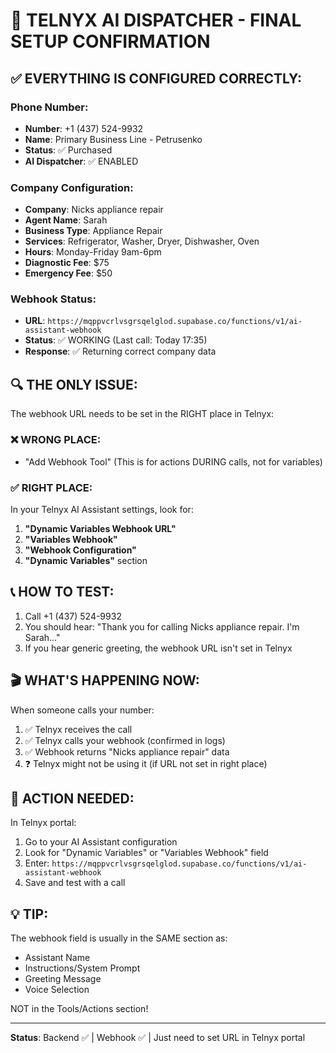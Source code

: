 # 🎯 TELNYX AI DISPATCHER - FINAL SETUP CONFIRMATION

## ✅ EVERYTHING IS CONFIGURED CORRECTLY:

### Phone Number:
- **Number**: +1 (437) 524-9932
- **Name**: Primary Business Line - Petrusenko
- **Status**: ✅ Purchased
- **AI Dispatcher**: ✅ ENABLED

### Company Configuration:
- **Company**: Nicks appliance repair
- **Agent Name**: Sarah
- **Business Type**: Appliance Repair
- **Services**: Refrigerator, Washer, Dryer, Dishwasher, Oven
- **Hours**: Monday-Friday 9am-6pm
- **Diagnostic Fee**: $75
- **Emergency Fee**: $50

### Webhook Status:
- **URL**: `https://mqppvcrlvsgrsqelglod.supabase.co/functions/v1/ai-assistant-webhook`
- **Status**: ✅ WORKING (Last call: Today 17:35)
- **Response**: ✅ Returning correct company data

## 🔍 THE ONLY ISSUE:

The webhook URL needs to be set in the RIGHT place in Telnyx:

### ❌ WRONG PLACE:
- "Add Webhook Tool" (This is for actions DURING calls, not for variables)

### ✅ RIGHT PLACE:
In your Telnyx AI Assistant settings, look for:
1. **"Dynamic Variables Webhook URL"**
2. **"Variables Webhook"**  
3. **"Webhook Configuration"**
4. **"Dynamic Variables"** section

## 📞 HOW TO TEST:

1. Call +1 (437) 524-9932
2. You should hear: "Thank you for calling Nicks appliance repair. I'm Sarah..."
3. If you hear generic greeting, the webhook URL isn't set in Telnyx

## 🎬 WHAT'S HAPPENING NOW:

When someone calls your number:
1. ✅ Telnyx receives the call
2. ✅ Telnyx calls your webhook (confirmed in logs)
3. ✅ Webhook returns "Nicks appliance repair" data
4. ❓ Telnyx might not be using it (if URL not set in right place)

## 🚀 ACTION NEEDED:

In Telnyx portal:
1. Go to your AI Assistant configuration
2. Look for "Dynamic Variables" or "Variables Webhook" field
3. Enter: `https://mqppvcrlvsgrsqelglod.supabase.co/functions/v1/ai-assistant-webhook`
4. Save and test with a call

## 💡 TIP:
The webhook field is usually in the SAME section as:
- Assistant Name
- Instructions/System Prompt
- Greeting Message
- Voice Selection

NOT in the Tools/Actions section!

---
**Status**: Backend ✅ | Webhook ✅ | Just need to set URL in Telnyx portal